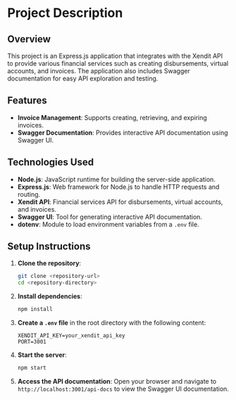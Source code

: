 # Project Description

## Overview
This project is an Express.js application that integrates with the Xendit API to provide various financial services such as creating disbursements, virtual accounts, and invoices. The application also includes Swagger documentation for easy API exploration and testing.

## Features
- **Invoice Management**: Supports creating, retrieving, and expiring invoices.
- **Swagger Documentation**: Provides interactive API documentation using Swagger UI.

## Technologies Used
- **Node.js**: JavaScript runtime for building the server-side application.
- **Express.js**: Web framework for Node.js to handle HTTP requests and routing.
- **Xendit API**: Financial services API for disbursements, virtual accounts, and invoices.
- **Swagger UI**: Tool for generating interactive API documentation.
- **dotenv**: Module to load environment variables from a `.env` file.

## Setup Instructions
1. **Clone the repository**:
   ```sh
   git clone <repository-url>
   cd <repository-directory>
   ```

2. **Install dependencies**:
   ```sh
   npm install
   ```

3. **Create a `.env` file** in the root directory with the following content:
   ```dotenv
   XENDIT_API_KEY=your_xendit_api_key
   PORT=3001
   ```

4. **Start the server**:
   ```sh
   npm start
   ```

5. **Access the API documentation**:
   Open your browser and navigate to `http://localhost:3001/api-docs` to view the Swagger UI documentation.